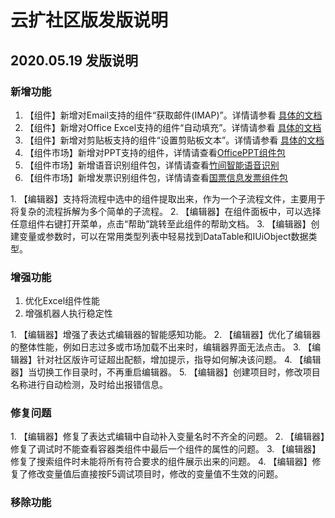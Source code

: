 # 云扩社区版发版说明

## 2020.05.19 发版说明

### 新增功能
1. 【组件】新增对Email支持的组件“获取邮件(IMAP)”。详情请参看 [具体的文档](https://academy.encoo.com/zh-cn/wiki/Activities/AppAutomation/Mail/GetMailIMAP.md)
2. 【组件】新增对Office Excel支持的组件“自动填充”。详情请参看 [具体的文档](https://academy.encoo.com/zh-cn/wiki/Activities/AppAutomation/OfficeExcel/AutoFillRange.md)
3. 【组件】新增对剪贴板支持的组件“设置剪贴板文本”。详情请参看 [具体的文档](https://academy.encoo.com/zh-cn/wiki/Activities/System/SetContentsToClipboard.md) 
4. 【组件市场】新增对PPT支持的组件，详情请查看[OfficePPT组件包](https://marketplace.encoo.com/#/activity/detail?packageId=Encootech.OfficePPT)
5. 【组件市场】新增语音识别组件包，详情请查看[竹间智能语音识别](https://marketplace.encoo.com/#/activity/detail?packageId=Emotibot) 
6. 【组件市场】新增发票识别组件包，详情请查看[国票信息发票组件包](https://marketplace.encoo.com/#/activity/detail?packageId=NationalEBill)

1. 【编辑器】支持将流程中选中的组件提取出来，作为一个子流程文件，主要用于将复杂的流程拆解为多个简单的子流程。
2. 【编辑器】在组件面板中，可以选择任意组件右键打开菜单，点击“帮助”跳转至此组件的帮助文档。
3. 【编辑器】创建变量或参数时，可以在常用类型列表中轻易找到DataTable和IUiObject数据类型。


### 增强功能
1. 优化Excel组件性能
2. 增强机器人执行稳定性

1. 【编辑器】增强了表达式编辑器的智能感知功能。
2. 【编辑器】优化了编辑器的整体性能，例如日志过多或市场加载不出来时，编辑器界面无法点击。
3. 【编辑器】针对社区版许可证超出配额，增加提示，指导如何解决该问题。
4. 【编辑器】当切换工作目录时，不再重启编辑器。
5. 【编辑器】创建项目时，修改项目名称进行自动检测，及时给出报错信息。

### 修复问题

1. 【编辑器】修复了表达式编辑中自动补入变量名时不齐全的问题。
2. 【编辑器】修复了调试时不能查看容器类组件中最后一个组件的属性的问题。
3. 【编辑器】修复了搜索组件时未能将所有符合要求的组件展示出来的问题。
4. 【编辑器】修复了修改变量值后直接按F5调试项目时，修改的变量值不生效的问题。

### 移除功能

